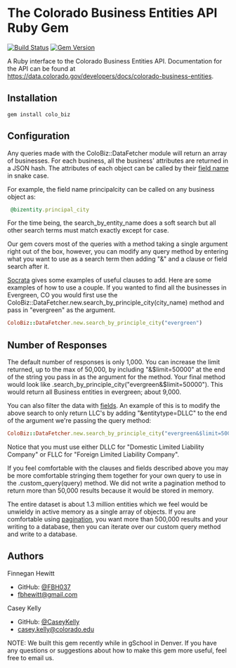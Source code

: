 # The Colorado Business Entities API Ruby Gem

[![Build Status](https://travis-ci.org/CaseyKelly/Colorado-Business-Entities-API-Gem.svg)](https://travis-ci.org/CaseyKelly/Colorado-Business-Entities-API-Gem)
[![Gem Version](https://badge.fury.io/rb/colo_biz.svg)](http://badge.fury.io/rb/colo_biz)

A Ruby interface to the Colorado Business Entities API. Documentation for the API can be found at https://data.colorado.gov/developers/docs/colorado-business-entities.

## Installation
    gem install colo_biz

## Configuration
  Any queries made with the ColoBiz::DataFetcher module will return an array of businesses. For each business, all the business' attributes are returned in a JSON hash. The attributes of each object can be called by their [field name](https://data.colorado.gov/developers/docs/colorado-business-entities) in snake case.

  For example, the field name principalcity can be called on any business object as:
  ```ruby
   @bizentity.principal_city
  ```
  For the time being, the search_by_entity_name does a soft search but all other search terms must match exactly except for case.

  Our gem covers most of the queries with a method taking a single argument right out of the box, however, you can modify any query method by entering what you want to use as a search term then adding "&" and a clause or field search after it.

  [Socrata](http://dev.socrata.com/docs/queries.html) gives some examples of useful clauses to add. Here are some examples of how to use a couple. If you wanted to find all the businesses in Evergreen, CO you would first use the ColoBiz::DataFetcher.new.search_by_principle_city(city_name) method and pass in "evergreen" as the argument.
  ```ruby
  ColoBiz::DataFetcher.new.search_by_principle_city("evergreen")
  ```

## Number of Responses

  The default number of responses is only 1,000. You can increase the limit returned, up to the max of 50,000, by including "&$limit=50000" at the end of the string you pass in as the argument for the method. Your final method would look like .search_by_principle_city("evergreen&$limit=50000"). This would return all Business entities in evergreen; about 9,000.

  You can also filter the data with [fields](https://data.colorado.gov/developers/docs/colorado-business-entities). An example of this is to modify the above search to only return LLC's by adding "&entitytype=DLLC" to the end of the argument we're passing the query method:
  ```ruby
  ColoBiz::DataFetcher.new.search_by_principle_city("evergreen&$limit=50000&entitytype=FLLC")
  ```
  Notice that you must use either DLLC for "Domestic Limited Liability Company" or FLLC for "Foreign Limited Liability Company".

  If you feel comfortable with the clauses and fields described above you may be more comfortable stringing them together for your own query to use in the .custom_query(query) method. We did not write a pagination method to return more than 50,000 results because it would be stored in memory.

  The entire dataset is about 1.3 million entities which we feel would be unwieldy in active memory as a single array of objects. If you are comfortable using [pagination](http://dev.socrata.com/docs/paging.html), you want more than 500,000 results and your writing to a database, then you can iterate over our custom query method and write to a database.

## Authors
Finnegan Hewitt
+ GitHub: [@FBH037](https://github.com/FBH037)
+ <fbhewitt@gmail.com>

Casey Kelly
+ GitHub: [@CaseyKelly](https://github.com/CaseyKelly)
+ <casey.kelly@colorado.edu>

NOTE: We built this gem recently while in gSchool in Denver. If you have any questions or suggestions about how to make this gem more useful, feel free to email us.
